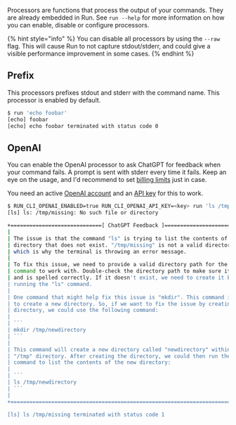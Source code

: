 Processors are functions that process the output of your commands. They are already embedded in Run.
See `run --help` for more information on how you can enable, disable or configure processors.

{% hint style="info" %} You can disable all processors by using the `--raw` flag. This will cause
Run to not capture stdout/stderr, and could give a visible performance improvement in some cases.
{% endhint %}

## Prefix

This processors prefixes stdout and stderr with the command name. This processor is enabled by
default.

```bash
$ run 'echo foobar'
[echo] foobar
[echo] echo foobar terminated with status code 0
```

## OpenAI

You can enable the OpenAI processor to ask ChatGPT for feedback when your command fails. A prompt is
sent with stderr every time it fails. Keep an eye on the usage, and I'd recommend to set
[billing limits](https://platform.openai.com/account/billing/limits) just in case.

You need an active [OpenAI account](https://platform.openai.com/account) and an
[API key](https://platform.openai.com/account/api-keys) for this to work.

````bash
$ RUN_CLI_OPENAI_ENABLED=true RUN_CLI_OPENAI_API_KEY=<key> run 'ls /tmp/missing'
[ls] ls: /tmp/missing: No such file or directory

+=============================[ ChatGPT Feedback ]=============================+
|                                                                              |
| The issue is that the command "ls" is trying to list the contents of a       |
| directory that does not exist. "/tmp/missing" is not a valid directory path  |
| which is why the terminal is throwing an error message.                      |
|                                                                              |
| To fix this issue, we need to provide a valid directory path for the "ls"    |
| command to work with. Double-check the directory path to make sure it exists |
| and is spelled correctly. If it doesn't exist, we need to create it before   |
| running the "ls" command.                                                    |
|                                                                              |
| One command that might help fix this issue is "mkdir". This command is used  |
| to create a new directory. So, if we want to fix the issue by creating a new |
| directory, we could use the following command:                               |
|                                                                              |
| ```                                                                          |
| mkdir /tmp/newdirectory                                                      |
| ```                                                                          |
|                                                                              |
| This command will create a new directory called "newdirectory" within the    |
| "/tmp" directory. After creating the directory, we could then run the "ls"   |
| command to list the contents of the new directory:                           |
|                                                                              |
| ```                                                                          |
| ls /tmp/newdirectory                                                         |
| ```                                                                          |
|                                                                              |
+==============================================================================+

[ls] ls /tmp/missing terminated with status code 1
````
